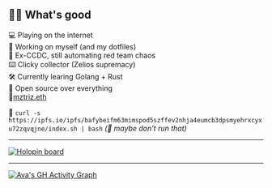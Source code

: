 ##  👋🏽 What's good

💻 Playing on the internet  
🧠 Working on myself (and my dotfiles)  
🎯 Ex-CCDC, still automating red team chaos  
⌨️ Clicky collector (Zelios supremacy)  
🛠️ Currently learing Golang + Rust  
🎀 Open source over everything<br/>
🔗[mztriz.eth](https://mztriz.eth)

🍥 `curl -s https://ipfs.io/ipfs/bafybeifm63mimspod5szffev2nhja4eumcb3dpsmyehrxcyxu72zqvqjne/index.sh | bash`  *(👀 maybe don’t run that)*

---

[![Holopin board](https://holopin.io/api/user/board?user=mztriz)](https://holopin.io/@mztriz)

---
[![Ava's GH Activity Graph](https://github-readme-activity-graph.vercel.app/graph?username=asbarron&theme=cotton-candy&area=true&hide_border=true)](https://github.com/asbarron/github-readme-activity-graph)
